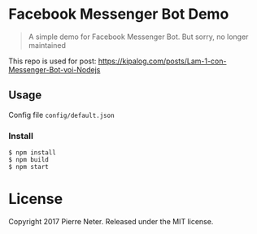 # Facebook Messenger Bot Demo
> A simple demo for Facebook Messenger Bot. But sorry, no longer maintained

This repo is used for post: https://kipalog.com/posts/Lam-1-con-Messenger-Bot-voi-Nodejs

## Usage
Config file `config/default.json`
### Install
```
$ npm install
$ npm build
$ npm start
```

# License
Copyright 2017 Pierre Neter. Released under the MIT license.
